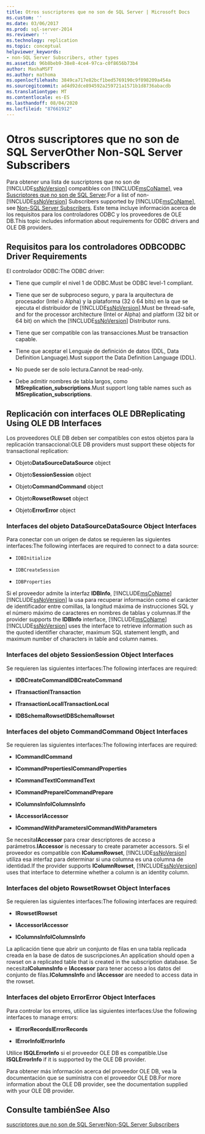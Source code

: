 ```yaml
---
title: Otros suscriptores que no son de SQL Server | Microsoft Docs
ms.custom: ''
ms.date: 03/06/2017
ms.prod: sql-server-2014
ms.reviewer: ''
ms.technology: replication
ms.topic: conceptual
helpviewer_keywords:
- non-SQL Server Subscribers, other types
ms.assetid: 96b8beb9-38e8-4ce4-97ca-c0f8656b73b4
author: MashaMSFT
ms.author: mathoma
ms.openlocfilehash: 3849ca717e82bcf1bed5769190c9f898209a454a
ms.sourcegitcommit: ad4d92dce894592a259721a1571b1d8736abacdb
ms.translationtype: MT
ms.contentlocale: es-ES
ms.lasthandoff: 08/04/2020
ms.locfileid: "87661912"
---
```

# <a name="other-non-sql-server-subscribers"></a><span data-ttu-id="eb66c-102">Otros suscriptores que no son de SQL Server</span><span class="sxs-lookup"><span data-stu-id="eb66c-102">Other Non-SQL Server Subscribers</span></span>
  <span data-ttu-id="eb66c-103"> Para obtener una lista de suscriptores que no son de [!INCLUDE[ssNoVersion](../../../includes/ssnoversion-md.md)] compatibles con [!INCLUDE[msCoName](../../../includes/msconame-md.md)], vea [Suscriptores que no son de SQL Server](non-sql-server-subscribers.md).</span><span class="sxs-lookup"><span data-stu-id="eb66c-103">For a list of non-[!INCLUDE[ssNoVersion](../../../includes/ssnoversion-md.md)] Subscribers supported by [!INCLUDE[msCoName](../../../includes/msconame-md.md)], see [Non-SQL Server Subscribers](non-sql-server-subscribers.md).</span></span> <span data-ttu-id="eb66c-104">Este tema incluye información acerca de los requisitos para los controladores ODBC y los proveedores de OLE DB.</span><span class="sxs-lookup"><span data-stu-id="eb66c-104">This topic includes information about requirements for ODBC drivers and OLE DB providers.</span></span>  
  
## <a name="odbc-driver-requirements"></a><span data-ttu-id="eb66c-105">Requisitos para los controladores ODBC</span><span class="sxs-lookup"><span data-stu-id="eb66c-105">ODBC Driver Requirements</span></span>  
 <span data-ttu-id="eb66c-106">El controlador ODBC:</span><span class="sxs-lookup"><span data-stu-id="eb66c-106">The ODBC driver:</span></span>  
  
-   <span data-ttu-id="eb66c-107">Tiene que cumplir el nivel 1 de ODBC.</span><span class="sxs-lookup"><span data-stu-id="eb66c-107">Must be ODBC level-1 compliant.</span></span>  
  
-   <span data-ttu-id="eb66c-108">Tiene que ser de subproceso seguro, y para la arquitectura de procesador (Intel o Alpha) y la plataforma (32 ó 64 bits) en la que se ejecuta el distribuidor de [!INCLUDE[ssNoVersion](../../../includes/ssnoversion-md.md)].</span><span class="sxs-lookup"><span data-stu-id="eb66c-108">Must be thread-safe, and for the processor architecture (Intel or Alpha) and platform (32 bit or 64 bit) on which the [!INCLUDE[ssNoVersion](../../../includes/ssnoversion-md.md)] Distributor runs.</span></span>  
  
-   <span data-ttu-id="eb66c-109">Tiene que ser compatible con las transacciones.</span><span class="sxs-lookup"><span data-stu-id="eb66c-109">Must be transaction capable.</span></span>  
  
-   <span data-ttu-id="eb66c-110">Tiene que aceptar el Lenguaje de definición de datos (DDL, Data Definition Language).</span><span class="sxs-lookup"><span data-stu-id="eb66c-110">Must support the Data Definition Language (DDL).</span></span>  
  
-   <span data-ttu-id="eb66c-111">No puede ser de solo lectura.</span><span class="sxs-lookup"><span data-stu-id="eb66c-111">Cannot be read-only.</span></span>  
  
-   <span data-ttu-id="eb66c-112">Debe admitir nombres de tabla largos, como **MSreplication_subscriptions**.</span><span class="sxs-lookup"><span data-stu-id="eb66c-112">Must support long table names such as **MSreplication_subscriptions**.</span></span>  
  
## <a name="replicating-using-ole-db-interfaces"></a><span data-ttu-id="eb66c-113">Replicación con interfaces OLE DB</span><span class="sxs-lookup"><span data-stu-id="eb66c-113">Replicating Using OLE DB Interfaces</span></span>  
 <span data-ttu-id="eb66c-114">Los proveedores OLE DB deben ser compatibles con estos objetos para la replicación transaccional:</span><span class="sxs-lookup"><span data-stu-id="eb66c-114">OLE DB providers must support these objects for transactional replication:</span></span>  
  
-   <span data-ttu-id="eb66c-115">Objeto**DataSource**</span><span class="sxs-lookup"><span data-stu-id="eb66c-115">**DataSource** object</span></span>  
  
-   <span data-ttu-id="eb66c-116">Objeto**Session**</span><span class="sxs-lookup"><span data-stu-id="eb66c-116">**Session** object</span></span>  
  
-   <span data-ttu-id="eb66c-117">Objeto**Command**</span><span class="sxs-lookup"><span data-stu-id="eb66c-117">**Command** object</span></span>  
  
-   <span data-ttu-id="eb66c-118">Objeto**Rowset**</span><span class="sxs-lookup"><span data-stu-id="eb66c-118">**Rowset** object</span></span>  
  
-   <span data-ttu-id="eb66c-119">Objeto**Error**</span><span class="sxs-lookup"><span data-stu-id="eb66c-119">**Error** object</span></span>  
  
### <a name="datasource-object-interfaces"></a><span data-ttu-id="eb66c-120">Interfaces del objeto DataSource</span><span class="sxs-lookup"><span data-stu-id="eb66c-120">DataSource Object Interfaces</span></span>  
 <span data-ttu-id="eb66c-121">Para conectar con un origen de datos se requieren las siguientes interfaces:</span><span class="sxs-lookup"><span data-stu-id="eb66c-121">The following interfaces are required to connect to a data source:</span></span>  
  
-   `IDBInitialize`  
  
-   `IDBCreateSession`  
  
-   `IDBProperties`  
  
 <span data-ttu-id="eb66c-122">Si el proveedor admite la interfaz **IDBInfo**, [!INCLUDE[msCoName](../../../includes/msconame-md.md)] [!INCLUDE[ssNoVersion](../../../includes/ssnoversion-md.md)] la usa para recuperar información como el carácter de identificador entre comillas, la longitud máxima de instrucciones SQL y el número máximo de caracteres en nombres de tablas y columnas.</span><span class="sxs-lookup"><span data-stu-id="eb66c-122">If the provider supports the **IDBInfo** interface, [!INCLUDE[msCoName](../../../includes/msconame-md.md)] [!INCLUDE[ssNoVersion](../../../includes/ssnoversion-md.md)] uses the interface to retrieve information such as the quoted identifier character, maximum SQL statement length, and maximum number of characters in table and column names.</span></span>  
  
### <a name="session-object-interfaces"></a><span data-ttu-id="eb66c-123">Interfaces del objeto Session</span><span class="sxs-lookup"><span data-stu-id="eb66c-123">Session Object Interfaces</span></span>  
 <span data-ttu-id="eb66c-124">Se requieren las siguientes interfaces:</span><span class="sxs-lookup"><span data-stu-id="eb66c-124">The following interfaces are required:</span></span>  
  
-   <span data-ttu-id="eb66c-125">**IDBCreateCommand**</span><span class="sxs-lookup"><span data-stu-id="eb66c-125">**IDBCreateCommand**</span></span>  
  
-   <span data-ttu-id="eb66c-126">**ITransaction**</span><span class="sxs-lookup"><span data-stu-id="eb66c-126">**ITransaction**</span></span>  
  
-   <span data-ttu-id="eb66c-127">**ITransactionLocal**</span><span class="sxs-lookup"><span data-stu-id="eb66c-127">**ITransactionLocal**</span></span>  
  
-   <span data-ttu-id="eb66c-128">**IDBSchemaRowset**</span><span class="sxs-lookup"><span data-stu-id="eb66c-128">**IDBSchemaRowset**</span></span>  
  
### <a name="command-object-interfaces"></a><span data-ttu-id="eb66c-129">Interfaces del objeto Command</span><span class="sxs-lookup"><span data-stu-id="eb66c-129">Command Object Interfaces</span></span>  
 <span data-ttu-id="eb66c-130">Se requieren las siguientes interfaces:</span><span class="sxs-lookup"><span data-stu-id="eb66c-130">The following interfaces are required:</span></span>  
  
-   <span data-ttu-id="eb66c-131">**ICommand**</span><span class="sxs-lookup"><span data-stu-id="eb66c-131">**ICommand**</span></span>  
  
-   <span data-ttu-id="eb66c-132">**ICommandProperties**</span><span class="sxs-lookup"><span data-stu-id="eb66c-132">**ICommandProperties**</span></span>  
  
-   <span data-ttu-id="eb66c-133">**ICommandText**</span><span class="sxs-lookup"><span data-stu-id="eb66c-133">**ICommandText**</span></span>  
  
-   <span data-ttu-id="eb66c-134">**ICommandPrepare**</span><span class="sxs-lookup"><span data-stu-id="eb66c-134">**ICommandPrepare**</span></span>  
  
-   <span data-ttu-id="eb66c-135">**IColumnsInfo**</span><span class="sxs-lookup"><span data-stu-id="eb66c-135">**IColumnsInfo**</span></span>  
  
-   <span data-ttu-id="eb66c-136">**IAccessor**</span><span class="sxs-lookup"><span data-stu-id="eb66c-136">**IAccessor**</span></span>  
  
-   <span data-ttu-id="eb66c-137">**ICommandWithParameters**</span><span class="sxs-lookup"><span data-stu-id="eb66c-137">**ICommandWithParameters**</span></span>  
  
 <span data-ttu-id="eb66c-138">Se necesita**IAccessor** para crear descriptores de acceso a parámetros.</span><span class="sxs-lookup"><span data-stu-id="eb66c-138">**IAccessor** is necessary to create parameter accessors.</span></span> <span data-ttu-id="eb66c-139">Si el proveedor es compatible con **IColumnRowset**, [!INCLUDE[ssNoVersion](../../../includes/ssnoversion-md.md)] utiliza esa interfaz para determinar si una columna es una columna de identidad.</span><span class="sxs-lookup"><span data-stu-id="eb66c-139">If the provider supports **IColumnRowset**, [!INCLUDE[ssNoVersion](../../../includes/ssnoversion-md.md)] uses that interface to determine whether a column is an identity column.</span></span>  
  
### <a name="rowset-object-interfaces"></a><span data-ttu-id="eb66c-140">Interfaces del objeto Rowset</span><span class="sxs-lookup"><span data-stu-id="eb66c-140">Rowset Object Interfaces</span></span>  
 <span data-ttu-id="eb66c-141">Se requieren las siguientes interfaces:</span><span class="sxs-lookup"><span data-stu-id="eb66c-141">The following interfaces are required:</span></span>  
  
-   <span data-ttu-id="eb66c-142">**IRowset**</span><span class="sxs-lookup"><span data-stu-id="eb66c-142">**IRowset**</span></span>  
  
-   <span data-ttu-id="eb66c-143">**IAccessor**</span><span class="sxs-lookup"><span data-stu-id="eb66c-143">**IAccessor**</span></span>  
  
-   <span data-ttu-id="eb66c-144">**IColumnsInfo**</span><span class="sxs-lookup"><span data-stu-id="eb66c-144">**IColumnsInfo**</span></span>  
  
 <span data-ttu-id="eb66c-145">La aplicación tiene que abrir un conjunto de filas en una tabla replicada creada en la base de datos de suscripciones.</span><span class="sxs-lookup"><span data-stu-id="eb66c-145">An application should open a rowset on a replicated table that is created in the subscription database.</span></span> <span data-ttu-id="eb66c-146">Se necesita**IColumnsInfo** e **IAccessor** para tener acceso a los datos del conjunto de filas.</span><span class="sxs-lookup"><span data-stu-id="eb66c-146">**IColumnsInfo** and **IAccessor** are needed to access data in the rowset.</span></span>  
  
### <a name="error-object-interfaces"></a><span data-ttu-id="eb66c-147">Interfaces del objeto Error</span><span class="sxs-lookup"><span data-stu-id="eb66c-147">Error Object Interfaces</span></span>  
 <span data-ttu-id="eb66c-148">Para controlar los errores, utilice las siguientes interfaces:</span><span class="sxs-lookup"><span data-stu-id="eb66c-148">Use the following interfaces to manage errors:</span></span>  
  
-   <span data-ttu-id="eb66c-149">**IErrorRecords**</span><span class="sxs-lookup"><span data-stu-id="eb66c-149">**IErrorRecords**</span></span>  
  
-   <span data-ttu-id="eb66c-150">**IErrorInfo**</span><span class="sxs-lookup"><span data-stu-id="eb66c-150">**IErrorInfo**</span></span>  
  
 <span data-ttu-id="eb66c-151">Utilice **ISQLErrorInfo** si el proveedor OLE DB es compatible.</span><span class="sxs-lookup"><span data-stu-id="eb66c-151">Use **ISQLErrorInfo** if it is supported by the OLE DB provider.</span></span>  
  
 <span data-ttu-id="eb66c-152">Para obtener más información acerca del proveedor OLE DB, vea la documentación que se suministra con el proveedor OLE DB.</span><span class="sxs-lookup"><span data-stu-id="eb66c-152">For more information about the OLE DB provider, see the documentation supplied with your OLE DB provider.</span></span>  
  
## <a name="see-also"></a><span data-ttu-id="eb66c-153">Consulte también</span><span class="sxs-lookup"><span data-stu-id="eb66c-153">See Also</span></span>  
 [<span data-ttu-id="eb66c-154">suscriptores que no son de SQL Server</span><span class="sxs-lookup"><span data-stu-id="eb66c-154">Non-SQL Server Subscribers</span></span>](non-sql-server-subscribers.md)  
  
  
